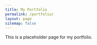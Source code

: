 ```yaml
---
title: My Portfolio
permalink: /portfolio/
layout: page
sitemap: false 
---
```


This is a placeholder page for my portfolio.